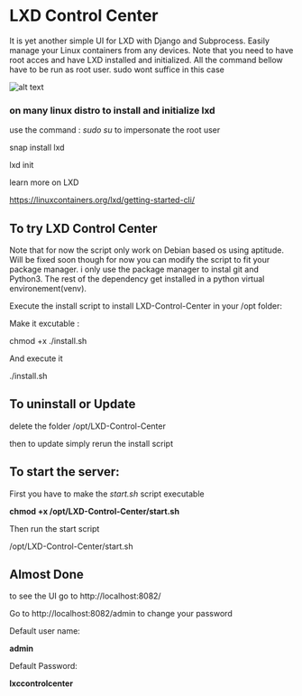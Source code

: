 # LXD Control Center

It is yet another simple UI for LXD with Django and Subprocess.
Easily manage your Linux containers from any devices. Note that you need to have root acces and have LXD installed and initialized. All the command bellow have to be run as root user. sudo wont suffice in this case



![alt text](https://imgur.com/7zcIV74.png "Screenshot By the way lydianna is the hostame of the computer it was runnin on.")

### on many linux distro to install and initialize lxd

use the command : _sudo su_ to impersonate the root user

snap install lxd

lxd init

learn more on LXD

https://linuxcontainers.org/lxd/getting-started-cli/

## To try LXD Control Center 

Note that for now the script only work on Debian based os using aptitude. Will be fixed soon though for now you can modify the script to fit your package manager. i only use the package manager to instal git and Python3. The rest of the dependency get installed in a python virtual environement(venv). 

Execute the install script to install LXD-Control-Center in your /opt folder:

Make it excutable :

chmod +x ./install.sh

And execute it

./install.sh

## To uninstall or Update

delete the folder /opt/LXD-Control-Center

then to update simply rerun the install script

## To start the server:

First you have to make the *start.sh* script executable

**chmod +x /opt/LXD-Control-Center/start.sh**

Then run the start script

/opt/LXD-Control-Center/start.sh 

## Almost Done

to see the UI go to http://localhost:8082/

Go to http://localhost:8082/admin to change your password 

Default user name:

**admin**

Default Password:

**lxccontrolcenter**

